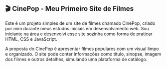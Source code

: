 ## 🎬 CinePop - Meu Primeiro Site de Filmes
Este é um projeto simples de um site de filmes chamado CinePop, criado por mim durante meus estudos iniciais em desenvolvimento web. Sou iniciante na área e desenvolvi esse site sozinha como forma de praticar HTML, CSS e JavaScript.

A proposta do CinePop é apresentar filmes populares com um visual limpo e organizado. O site pode conter informações como título, sinopse, imagem dos filmes e outros detalhes, simulando uma plataforma de catálogo.
